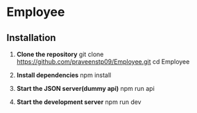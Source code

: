 # Employee

## Installation

1. **Clone the repository**
git clone https://github.com/praveenstp09/Employee.git
cd Employee

2. **Install dependencies**
npm install

3. **Start the JSON server(dummy api)**
npm run api

5. **Start the development server**
npm run dev
